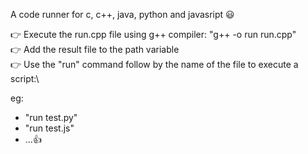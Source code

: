 A code runner for c, c++, java, python and javasript 😃

👉 Execute the run.cpp file using g++ compiler: "g++ -o run run.cpp"\
👉 Add the result file to the path variable\
👉 Use the "run" command follow by the name of the file to execute a script:\

eg:
- "run test.py"
- "run test.js"
- ...👍
